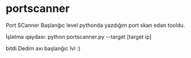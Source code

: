 # portscanner
Port SCanner 
Başlanğıc level pythonda yazdığım port skan edən tooldu. 

İşlətmə qaydası: python portscanner.py --target [target ip] 

bitdi.Dedim axı başlanğıc lvl :)

